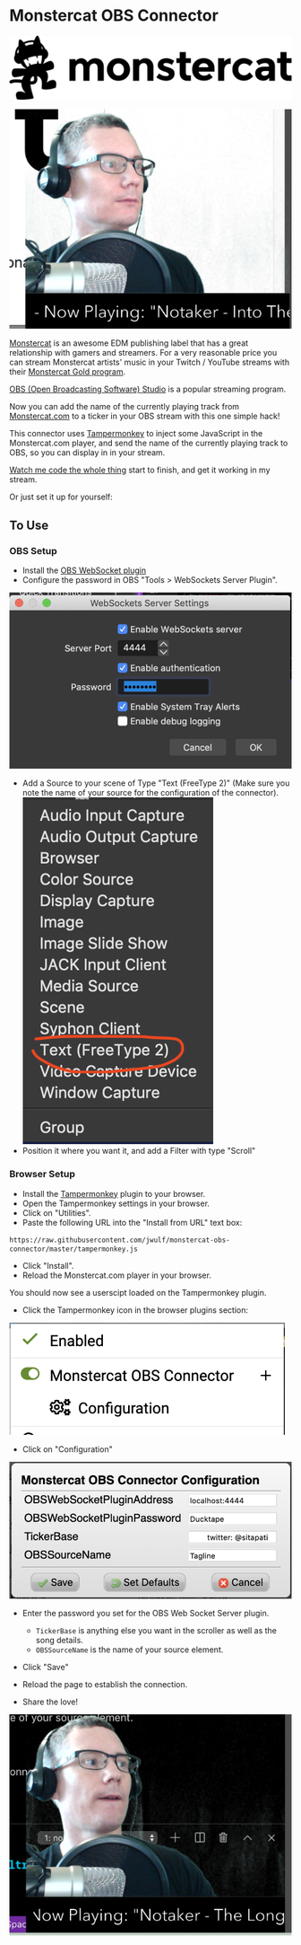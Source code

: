 # Monstercat OBS Connector

![](img/monstercat-logo.svg)

![](img/now-playing.png)

[Monstercat](https://monstercat.com) is an awesome EDM publishing label that has a great relationship with gamers and streamers. For a very reasonable price you can stream Monstercat artists' music in your Twitch / YouTube streams with their [Monstercat Gold program](https://www.monstercat.com/gold).

[OBS (Open Broadcasting Software) Studio](https://obsproject.com/) is a popular streaming program.

Now you can add the name of the currently playing track from [Monstercat.com](https://monstercat.com) to a ticker in your OBS stream with this one simple hack!

This connector uses [Tampermonkey](https://www.tampermonkey.net/) to inject some JavaScript in the Monstercat.com player, and send the name of the currently playing track to OBS, so you can display in in your stream.

[Watch me code the whole thing](https://youtu.be/dJ7I1NLk7FQ) start to finish, and get it working in my stream.

Or just set it up for yourself:

## To Use 

### OBS Setup

* Install the [OBS WebSocket plugin](https://github.com/Palakis/obs-websocket)
* Configure the password in OBS "Tools > WebSockets Server Plugin".

![](img/websocket-server-settings.png)
* Add a Source to your scene of Type "Text (FreeType 2)" (Make sure you note the name of your source for the configuration of the connector).
![](img/add-source.png)
* Position it where you want it, and add a Filter with type "Scroll"

### Browser Setup

* Install the [Tampermonkey](https://www.tampermonkey.net/) plugin to your browser.
* Open the Tampermonkey settings in your browser.
* Click on "Utilities".
* Paste the following URL into the "Install from URL" text box:

```
https://raw.githubusercontent.com/jwulf/monstercat-obs-connector/master/tampermonkey.js
```

* Click "Install".
* Reload the Monstercat.com player in your browser.

You should now see a userscipt loaded on the Tampermonkey plugin.

* Click the Tampermonkey icon in the browser plugins section:

![](img/plugin-loaded.png)

* Click on "Configuration"

![](img/plugin-config.png)

* Enter the password you set for the OBS Web Socket Server plugin.
    - `TickerBase` is anything else you want in the scroller as well as the song details.
    - `OBSSourceName` is the name of your source element.

* Click "Save"
* Reload the page to establish the connection.
* Share the love!

![](img/scrolling.png)
